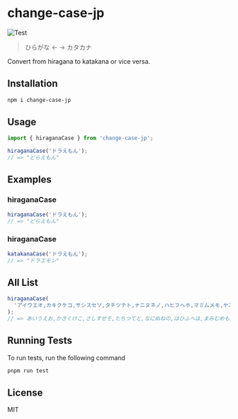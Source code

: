 # change-case-jp

![Test](https://github.com/yuyakinjo/change-case-jp/actions/workflows/test.yml/badge.svg)

> ひらがな ← → カタカナ

Convert from hiragana to katakana or vice versa.

## Installation

```bash
npm i change-case-jp
```

## Usage

```typescript
import { hiraganaCase } from 'change-case-jp';

hiraganaCase('ドラえもん');
// => "どらえもん"
```

## Examples

### hiraganaCase

```typescript
hiraganaCase('ドラえもん');
// => "どらえもん"
```

### hiraganaCase

```typescript
katakanaCase('ドラえもん');
// => "ドラエモン"
```

## All List

```typescript
hiraganaCase(
  'アイウエオ,カキクケコ,サシスセソ,タチツテト,ナニヌネノ,ハヒフヘホ,マミムメモ,ヤユヨ,ラリルレロ,ワヰヱヲ,ン,ァィゥェォ,ッ,ャュョ,ガギグゲゴ,ザジズゼゾ,ダヂヅデド,バビブベボ,パピプペポ,ヴ',
);
// => あいうえお,かきくけこ,さしすせそ,たちつてと,なにぬねの,はひふへほ,まみむめも,やゆよ,らりるれろ,わゐゑを,ん,ぁぃぅぇぉ,っ,ゃゅょ,がぎぐげご,ざじずぜぞ,だぢづでど,ばびぶべぼ,ぱぴぷぺぽ,ゔ
```

## Running Tests

To run tests, run the following command

```bash
pnpm run test
```

## License

MIT
